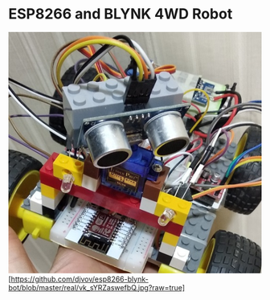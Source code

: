 # ESP8266 and BLYNK 4WD Robot

![](https://github.com/djvov/esp8266-blynk-bot/blob/master/real/small/vk_sYRZaswefbQ.jpg?raw=true)
[https://github.com/djvov/esp8266-blynk-bot/blob/master/real/vk_sYRZaswefbQ.jpg?raw=true]